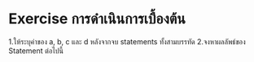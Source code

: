 # Exercise การดำเนินการเบื้องต้น
1.ให้ระบุค่าของ a, b, c และ d หลังจากจบ statements ทั้งสามบรรทัด
2.จงหาผลลัพธ์ของ Statement ต่อไปนี้
